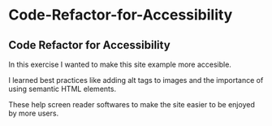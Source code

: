 # Code-Refactor-for-Accessibility

## Code Refactor for Accessibility

In this exercise I wanted to make this site example more accesible.  

I learned best practices like adding alt tags to images and the importance of using semantic HTML elements.

These help screen reader softwares to make the site easier to be enjoyed by more users.
